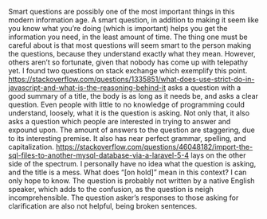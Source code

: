 Smart questions are possibly one of the most important things in this modern information age. A smart question, in addition to making it seem like you know what you’re doing (which is important) helps you get the information you need, in the least amount of time. The thing one must be careful about is that most questions will seem smart to the person making the questions, because they understand exactly what they mean. However, others aren’t so fortunate, given that nobody has come up with telepathy yet. I found two questions on stack exchange which exemplify this point.
https://stackoverflow.com/questions/1335851/what-does-use-strict-do-in-javascript-and-what-is-the-reasoning-behind-it asks a question with a good summary of a title, the body is as long as it needs be, and asks a clear question. Even people with little to no knowledge of programming could understand, loosely, what it is the question is asking. Not only that, it also asks a question which people are interested in trying to answer and expound upon. The amount of answers to the question are staggering, due to its interesting premise. It also has near perfect grammar, spelling, and capitalization.
https://stackoverflow.com/questions/46048182/import-the-sql-files-to-another-mysql-database-via-a-laravel-5-4 lays on the other side of the spectrum. I personally have no idea what the question is asking, and the title is a mess. What does “[on hold]” mean in this context? I can only hope to know. The question is probably not written by a native English speaker, which adds to the confusion, as the question is neigh incomprehensible. The question asker’s responses to those asking for clarification are also not helpful, being broken sentences.

